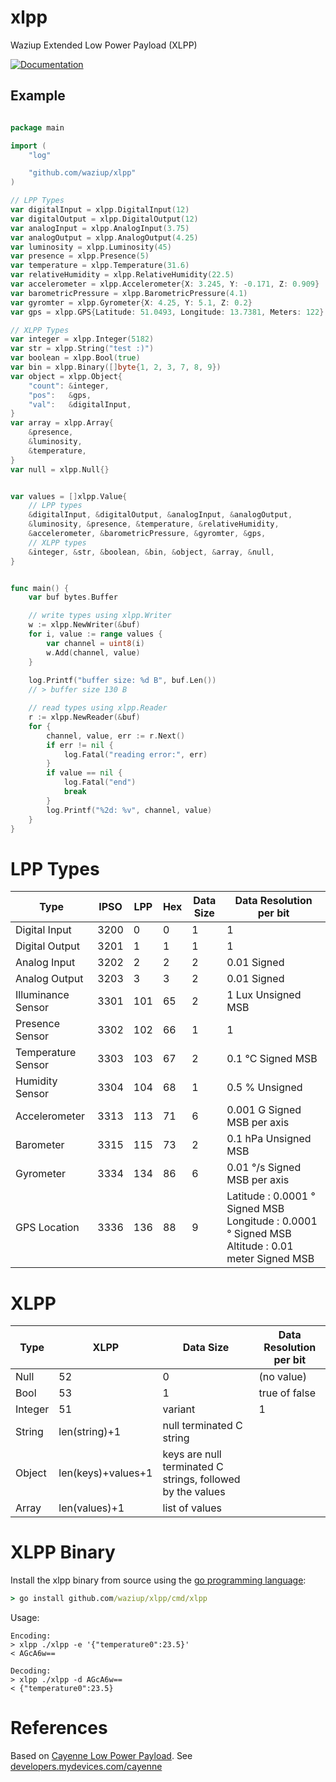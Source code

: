 # xlpp
Waziup Extended Low Power Payload (XLPP)

[![Documentation](https://godoc.org/github.com/waziup/xlpp?status.svg)](http://godoc.org/github.com/waziup/xlpp)

## Example

```go

package main

import (
	"log"

	"github.com/waziup/xlpp"
)

// LPP Types
var digitalInput = xlpp.DigitalInput(12)
var digitalOutput = xlpp.DigitalOutput(12)
var analogInput = xlpp.AnalogInput(3.75)
var analogOutput = xlpp.AnalogOutput(4.25)
var luminosity = xlpp.Luminosity(45)
var presence = xlpp.Presence(5)
var temperature = xlpp.Temperature(31.6)
var relativeHumidity = xlpp.RelativeHumidity(22.5)
var accelerometer = xlpp.Accelerometer{X: 3.245, Y: -0.171, Z: 0.909}
var barometricPressure = xlpp.BarometricPressure(4.1)
var gyromter = xlpp.Gyrometer{X: 4.25, Y: 5.1, Z: 0.2}
var gps = xlpp.GPS{Latitude: 51.0493, Longitude: 13.7381, Meters: 122}

// XLPP Types
var integer = xlpp.Integer(5182)
var str = xlpp.String("test :)")
var boolean = xlpp.Bool(true)
var bin = xlpp.Binary([]byte{1, 2, 3, 7, 8, 9})
var object = xlpp.Object{
	"count": &integer,
	"pos":   &gps,
	"val":   &digitalInput,
}
var array = xlpp.Array{
	&presence,
	&luminosity,
	&temperature,
}
var null = xlpp.Null{}


var values = []xlpp.Value{
	// LPP types
	&digitalInput, &digitalOutput, &analogInput, &analogOutput,
	&luminosity, &presence, &temperature, &relativeHumidity,
	&accelerometer, &barometricPressure, &gyromter, &gps,
	// XLPP types
	&integer, &str, &boolean, &bin, &object, &array, &null,
}


func main() {
	var buf bytes.Buffer

	// write types using xlpp.Writer
	w := xlpp.NewWriter(&buf)
	for i, value := range values {
		var channel = uint8(i)
		w.Add(channel, value)
    }
    
    log.Printf("buffer size: %d B", buf.Len())
    // > buffer size 130 B

	// read types using xlpp.Reader
	r := xlpp.NewReader(&buf)
	for {
		channel, value, err := r.Next()
		if err != nil {
			log.Fatal("reading error:", err)
		}
		if value == nil {
			log.Fatal("end")
			break
		}
		log.Printf("%2d: %v", channel, value)
	}
}

```


# LPP Types

Type | IPSO | LPP | Hex | Data Size | Data Resolution per bit
-- | -- | -- | -- | -- | --
Digital Input | 3200 | 0 | 0 | 1 | 1
Digital Output | 3201 | 1 | 1 | 1 | 1
Analog Input | 3202 | 2 | 2 | 2 | 0.01 Signed
Analog Output | 3203 | 3 | 3 | 2 | 0.01 Signed
Illuminance Sensor | 3301 | 101 | 65 | 2 | 1 Lux Unsigned MSB
Presence Sensor | 3302 | 102 | 66 | 1 | 1
Temperature Sensor | 3303 | 103 | 67 | 2 | 0.1 °C Signed MSB
Humidity Sensor | 3304 | 104 | 68 | 1 | 0.5 % Unsigned
Accelerometer | 3313 | 113 | 71 | 6 | 0.001 G Signed MSB per axis
Barometer | 3315 | 115 | 73 | 2 | 0.1 hPa Unsigned MSB
Gyrometer | 3334 | 134 | 86 | 6 | 0.01 °/s Signed MSB per axis
GPS Location | 3336 | 136 | 88 | 9 | Latitude : 0.0001 ° Signed MSB Longitude : 0.0001 ° Signed MSB Altitude : 0.01 meter Signed MSB


# XLPP

Type | XLPP | Data Size | Data Resolution per bit
-- | -- | -- | --
Null | 52 | 0 | (no value)
Bool | 53 | 1 | true of false
Integer | 51 | variant | 1
String | len(string)+1 | null terminated C string
Object | len(keys)+values+1 | keys are null terminated C strings, followed by the values
Array | len(values)+1 | list of values

# XLPP Binary

Install the xlpp binary from source using the [go programming language](https://golang.org/dl/):

```cmd
> go install github.com/waziup/xlpp/cmd/xlpp
```

Usage:

```
Encoding:
> xlpp ./xlpp -e '{"temperature0":23.5}'
< AGcA6w==

Decoding:
> xlpp ./xlpp -d AGcA6w==
< {"temperature0":23.5}
```

# References

Based on [Cayenne Low Power Payload](https://www.thethingsnetwork.org/docs/devices/arduino/api/cayennelpp.html). See [developers.mydevices.com/cayenne](https://developers.mydevices.com/cayenne/docs/lora/#lora-cayenne-low-power-payload)